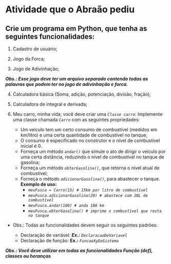 # Atividade que o Abraão pediu 
## Crie um programa em Python, que tenha as seguintes funcionalidades:

1. Cadastro de usuário;

2. Jogo da Forca;

3. Jogo de Adivinhação;

***Obs.: Esse jogo deve ter um arquivo separado contendo todas as palavras que podem ter no jogo de adivinhação e forca.***

4. Calculadora básica (Soma, adição, potenciação, divisão, fração);

5. Calculadora de integral e derivada;

6. Meu carro, minha vida; você deve criar uma *`Classe carro`*: Implemente uma classe chamada *`Carro`* com as seguintes propriedades:
    - Um veículo tem um certo consumo de combustível (medidos em km/litro) e uma certa quantidade de combustível no tanque;
    - O consumo é especificado no construtor e o nível de combustível inicial é 0.
    - Forneça um método *`andar()`* que simule o ato de dirigir o veículo por uma certa distância, reduzindo o nível de combustível no tanque de gasolina;
    - Forneça um método *`obterGasolina()`*, que retorna o nível atual de combustível;
    - Forneça o método *`adicionarGasolina()`*, para abastecer o tanque.
    **Exemplo de uso:**
        - *`meuFusca = Carro(15) # 15km por litro de combustível`*
        - *`meuFusca.adicionarGasolina(20) # abastece com 20L de combustível`*
        - *`meuFusca.andar(100) # anda 100 km`*
        - *`meuFusca.obterGasolina() # imprime o combustível que resta no tanque`*

* Obs.: Todas as funcionalidades devem seguir os seguintes padrões:

    - Declaração de variável: 
        ***Ex.:*** *`DeclaracaoDeVariavel`*
    - Declaração de função:
        **Ex.:** *`FuncaoXyDoSistema`*
        
***Obs.: Você deve utilizar em todas as funcionalidades Função (def), classes ou heranças***

